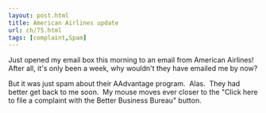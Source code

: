 ```yaml
---
layout: post.html
title: American Airlines update
url: ch/75.html
tags: [complaint,Spam]
---
```

Just opened my email box this morning to an email from American Airlines!  After all, it's only been a week, why wouldn't they have emailed me by now?

But it was just spam about their AAdvantage program.  Alas.  They had better get back to me soon.  My mouse moves ever closer to the "Click here to file a complaint with the Better Business Bureau" button.
